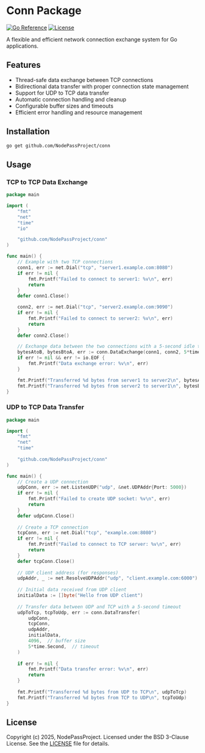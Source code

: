 # Conn Package

[![Go Reference](https://pkg.go.dev/badge/github.com/NodePassProject/conn.svg)](https://pkg.go.dev/github.com/NodePassProject/conn)
[![License](https://img.shields.io/badge/License-BSD_3--Clause-blue.svg)](https://opensource.org/licenses/BSD-3-Clause)

A flexible and efficient network connection exchange system for Go applications.

## Features

- Thread-safe data exchange between TCP connections
- Bidirectional data transfer with proper connection state management
- Support for UDP to TCP data transfer
- Automatic connection handling and cleanup
- Configurable buffer sizes and timeouts
- Efficient error handling and resource management

## Installation

```bash
go get github.com/NodePassProject/conn
```

## Usage

### TCP to TCP Data Exchange

```go
package main

import (
    "fmt"
    "net"
    "time"
    "io"

    "github.com/NodePassProject/conn"
)

func main() {
    // Example with two TCP connections
    conn1, err := net.Dial("tcp", "server1.example.com:8080")
    if err != nil {
        fmt.Printf("Failed to connect to server1: %v\n", err)
        return
    }
    defer conn1.Close()

    conn2, err := net.Dial("tcp", "server2.example.com:9090")
    if err != nil {
        fmt.Printf("Failed to connect to server2: %v\n", err)
        return
    }
    defer conn2.Close()

    // Exchange data between the two connections with a 5-second idle timeout
    bytesAtoB, bytesBtoA, err := conn.DataExchange(conn1, conn2, 5*time.Second)
    if err != nil && err != io.EOF {
        fmt.Printf("Data exchange error: %v\n", err)
    }

    fmt.Printf("Transferred %d bytes from server1 to server2\n", bytesAtoB)
    fmt.Printf("Transferred %d bytes from server2 to server1\n", bytesBtoA)
}
```

### UDP to TCP Data Transfer

```go
package main

import (
    "fmt"
    "net"
    "time"
    
    "github.com/NodePassProject/conn"
)

func main() {
    // Create a UDP connection
    udpConn, err := net.ListenUDP("udp", &net.UDPAddr{Port: 5000})
    if err != nil {
        fmt.Printf("Failed to create UDP socket: %v\n", err)
        return
    }
    defer udpConn.Close()
    
    // Create a TCP connection
    tcpConn, err := net.Dial("tcp", "example.com:8080")
    if err != nil {
        fmt.Printf("Failed to connect to TCP server: %v\n", err)
        return
    }
    defer tcpConn.Close()
    
    // UDP client address (for responses)
    udpAddr, _ := net.ResolveUDPAddr("udp", "client.example.com:6000")
    
    // Initial data received from UDP client
    initialData := []byte("Hello from UDP client")
    
    // Transfer data between UDP and TCP with a 5-second timeout
    udpToTcp, tcpToUdp, err := conn.DataTransfer(
        udpConn,
        tcpConn,
        udpAddr,
        initialData,
        4096,  // buffer size
        5*time.Second,  // timeout
    )
    
    if err != nil {
        fmt.Printf("Data transfer error: %v\n", err)
        return
    }
    
    fmt.Printf("Transferred %d bytes from UDP to TCP\n", udpToTcp)
    fmt.Printf("Transferred %d bytes from TCP to UDP\n", tcpToUdp)
}
```

## License

Copyright (c) 2025, NodePassProject. Licensed under the BSD 3-Clause License.
See the [LICENSE](LICENSE) file for details.
